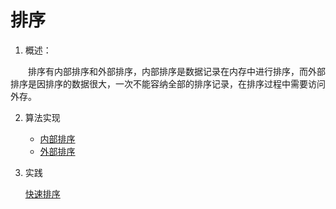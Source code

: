 # 排序

 1. 概述：

　　排序有内部排序和外部排序，内部排序是数据记录在内存中进行排序，而外部排序是因排序的数据很大，一次不能容纳全部的排序记录，在排序过程中需要访问外存。

 2. 算法实现

    * [内部排序](https://blog.csdn.net/u013719780/article/details/49201143)
    * [外部排序](https://blog.csdn.net/liuyuan_jq/article/details/6548391)

 3. 实践

    [快速排序](./快速排序/quickSort.py)